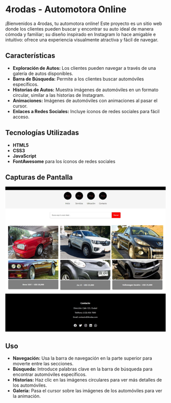 # 4rodas - Automotora Online

¡Bienvenidos a 4rodas, tu automotora online! Este proyecto es un sitio web donde los clientes pueden buscar y encontrar su auto ideal de manera cómoda y familiar; su diseño inspirado en Instagram lo hace amigable e intuitivo: ofrece una experiencia visualmente atractiva y fácil de navegar.

## Características

- **Exploración de Autos:** Los clientes pueden navegar a través de una galería de autos disponibles.
- **Barra de Búsqueda:** Permite a los clientes buscar automóviles específicos.
- **Historias de Autos:** Muestra imágenes de automóviles en un formato circular, similar a las historias de Instagram.
- **Animaciones:** Imágenes de automóviles con animaciones al pasar el cursor.
- **Enlaces a Redes Sociales:** Incluye íconos de redes sociales para fácil acceso.

## Tecnologías Utilizadas

- **HTML5**
- **CSS3**
- **JavaScript**
- **FontAwesome** para los íconos de redes sociales

## Capturas de Pantalla

![Captura de Pantalla 1](img/inicio.jpg)
![Captura de Pantalla 2](img/footer.jpg)

## Uso

- **Navegación:** Usa la barra de navegación en la parte superior para moverte entre las secciones.
- **Búsqueda:** Introduce palabras clave en la barra de búsqueda para encontrar automóviles específicos.
- **Historias:** Haz clic en las imágenes circulares para ver más detalles de los automóviles.
- **Galería:** Pasa el cursor sobre las imágenes de los automóviles para ver la animación.